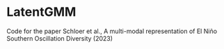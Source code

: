 # LatentGMM
Code for the paper Schloer et al., A multi-modal representation of El Niño Southern Oscillation Diversity (2023)
